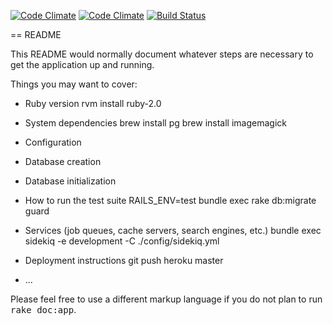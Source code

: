 [![Code Climate](https://codeclimate.com/github/Basketo/platform.png)](https://codeclimate.com/github/Basketo/platform)
[![Code Climate](https://codeclimate.com/github/Basketo/platform/coverage.png)](https://codeclimate.com/github/Basketo/platform)
[![Build Status](https://travis-ci.org/Basketo/platform.svg?branch=master)](https://travis-ci.org/Basketo/platform)

== README

This README would normally document whatever steps are necessary to get the
application up and running.

Things you may want to cover:

* Ruby version
rvm install ruby-2.0

* System dependencies
brew install pg
brew install imagemagick

* Configuration

* Database creation


* Database initialization

* How to run the test suite
RAILS_ENV=test bundle exec rake db:migrate
guard


* Services (job queues, cache servers, search engines, etc.)
bundle exec sidekiq -e development -C ./config/sidekiq.yml

* Deployment instructions
git push heroku master

* ...


Please feel free to use a different markup language if you do not plan to run
<tt>rake doc:app</tt>.
